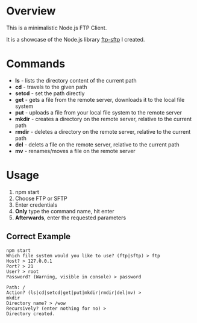 # Overview
This is a minimalistic Node.js FTP Client.

It is a showcase of the Node.js library [ftp-sftp](https://www.npmjs.com/package/ftp-sftp) I created.

# Commands
- **ls** - lists the directory content of the current path
- **cd** - travels to the given path
- **setcd** - set the path directly
- **get** - gets a file from the remote server, downloads it to the local file system
- **put** - uploads a file from your local file system to the remote server
- **mkdir** - creates a directory on the remote server, relative to the current path
- **rmdir** - deletes a directory on the remote server, relative to the current path
- **del** - delets a file on the remote server, relative to the current path
- **mv** - renames/moves a file on the remote server

# Usage
1) npm start
2) Choose FTP or SFTP
3) Enter credentials
4) **Only** type the command name, hit enter
5) **Afterwards**, enter the requested parameters

## Correct Example
```
npm start
Which file system would you like to use? (ftp|sftp) > ftp
Host? > 127.0.0.1
Port? > 21
User? > root
Password? (Warning, visible in console) > password

Path: /
Action? (ls|cd|setcd|get|put|mkdir|rmdir|del|mv) > 
mkdir
Directory name? > /wow
Recursively? (enter nothing for no) >
Directory created.
```

